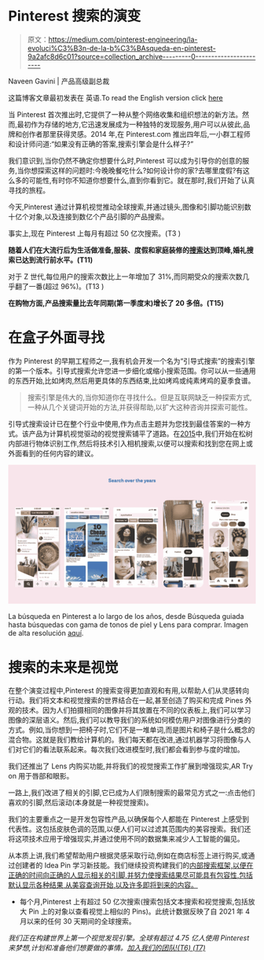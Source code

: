 # Pinterest 搜索的演变

> 原文：<https://medium.com/pinterest-engineering/la-evoluci%C3%B3n-de-la-b%C3%BAsqueda-en-pinterest-9a2afc8d6c01?source=collection_archive---------0----------------------->

Naveen Gavini | 产品高级副总裁

这篇博客文章最初发表在 英语.To read the English version click [here](/pinterest-engineering/the-evolution-of-search-at-pinterest-c69e78ff2698)

当 Pinterest 首次推出时,它提供了一种从整个网络收集和组织想法的新方法。然而,最初作为存储的地方,它迅速发展成为一种独特的发现服务,用户可以从彼此,品牌和创作者那里获得灵感。2014 年,在 Pinterest.com 推出四年后,一小群工程师和设计师问道:“如果没有正确的答案,搜索引擎会是什么样子?”

我们意识到,当你仍然不确定你想要什么时,Pinterest 可以成为引导你的创意的服务,当你想探索这样的问题时:今晚晚餐吃什么?如何设计你的家?去哪里度假?有这么多的可能性,有时你不知道你想要什么,直到你看到它。就在那时,我们开始了认真寻找的旅程。

今天,Pinterest 通过计算机视觉推动全球搜索,并通过镜头,图像和引脚功能识别数十亿个对象,以及连接到数亿个产品引脚的产品搜索。

事实上,现在 Pinterest 上每月有超过 50 亿次搜索。(T3 )

**随着人们在大流行后为生活做准备,服装、度假和家庭装修的**[**搜索**](https://newsroom.pinterest.com/es/post/genz-and-the-reopening)**达到顶峰,婚礼搜索已达到流行前水平。(T11)**

对于 Z 世代,每位用户的搜索次数比上一年增加了 31%,而同期受众的搜索次数几乎翻了一番(超过 96%)。(T13 )

**在购物方面,产品搜索量比去年同期(第一季度末)增长了 20 多倍。(T15)**

# 在盒子外面寻找

作为 Pinterest 的早期工程师之一,我有机会开发一个名为“引导式搜索”的搜索引擎的第一个版本。引导式搜索允许您进一步细化或缩小搜索范围。你可以从一些通用的东西开始,比如烤肉,然后用更具体的东西结束,比如烤鸡或纯素烤鸡的夏季食谱。

> 搜索引擎是伟大的,当你知道你在寻找什么。但是互联网缺乏一种探索方式,一种从几个关键词开始的方法,并获得帮助,以扩大这种咨询并探索可能性。

引导式搜索设计已在整个行业中使用,作为点击主题并为您找到最佳答案的一种方式。该产品为计算机视觉驱动的视觉搜索铺平了道路。在[2015](https://newsroom.pinterest.com/es/post/our-crazy-fun-new-visual-search-tool)中,我们开始在松树内部进行物体识别工作,然后将技术引入相机搜索,以便可以搜索和找到您在网上或外面看到的任何内容的建议。

![](img/ece2fd5435f7ca8c53a1ca594aca3157.png)

La búsqueda en Pinterest a lo largo de los años, desde Búsqueda guiada hasta búsquedas con gama de tonos de piel y Lens para comprar. Imagen de alta resolución [aquí](https://www.dropbox.com/s/nevad86h98czm6z/Search_Timeline.png?dl=0).

# 搜索的未来是视觉

在整个演变过程中,Pinterest 的搜索变得更加直观和有用,以帮助人们从灵感转向行动。我们将文本和视觉搜索的世界结合在一起,甚至创造了购买和完成 Pines 外观的技术。因为人们拍摄相同的图像并将其放置在不同的仪表板上,我们可以学习图像的深层语义。然后,我们可以教导我们的系统如何模仿用户对图像进行分类的方式。例如,当你想到一把椅子时,它们不是一堆单词,而是图片和椅子是什么概念的混合物。这就是我们教给计算机的。我们每天都在改进,通过机器学习将图像与人们对它们的看法联系起来。每次我们改进模型时,我们都会看到参与度的增加。

我们还推出了 Lens 内购买功能,并将我们的视觉搜索工作扩展到增强现实,AR Try on 用于唇部和眼影。

一路上,我们改进了相关的引脚,它已成为人们限制搜索的最常见方式之一:点击他们喜欢的引脚,然后滚动(本身就是一种视觉搜索)。

我们的主要重点之一是开发包容性产品,以确保每个人都能在 Pinterest 上感受到代表性。这包括皮肤色调的范围,以便人们可以过滤其范围内的美容搜索。我们还将这项技术应用于增强现实,并通过使用不同的数据集来减少人工智能的偏见。

从本质上讲,我们希望帮助用户根据灵感采取行动,例如在商店标签上进行购买,或通过创建者的 Idea Pin 学习新技能。我们继续投资构建我们的[内部搜索框架,以便在正确的时间向正确的人显示相关的引脚,并努力使搜索结果尽可能具有包容性,包括默认显示各种结果,从美容查询开始,以及许多即将到来的内容。](/pinterest-engineering/manas-realtime-enabling-changes-to-be-searchable-in-a-blink-of-an-eye-36acc3506843)

*   每个月,Pinterest 上有超过 50 亿次搜索(搜索包括文本搜索和视觉搜索,包括放大 Pin 上的对象以查看视觉上相似的 Pins)。此统计数据反映了自 2021 年 4 月以来的任何 30 天期间的全球搜索。

*我们正在构建世界上第一个视觉发现引擎。全球有超过 4.75 亿人使用 Pinterest 来梦想,计划和准备他们想要做的事情。*[*加入我们的团队!(T6) (T7)*](https://careers.pinterest.com/careers)